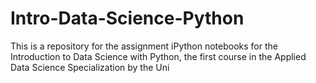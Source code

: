 # Intro-Data-Science-Python
This is a repository for the assignment iPython notebooks for the Introduction to Data Science with Python, the first course in the Applied Data Science Specialization by the Uni
